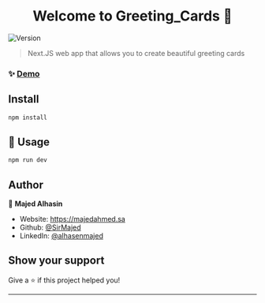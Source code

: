<h1 align="center">Welcome to Greeting_Cards 👋</h1>
<p>
  <img alt="Version" src="https://img.shields.io/badge/version-0.1.0-blue.svg?cacheSeconds=2592000" />
</p>

> Next.JS web app that allows you to create beautiful greeting cards

### ✨ [Demo](https://designcards.net)

## Install

```sh
npm install
```

## 🚀 Usage

```sh
npm run dev
```

## Author

👤 **Majed Alhasin**

* Website: https://majedahmed.sa
* Github: [@SirMajed](https://github.com/SirMajed)
* LinkedIn: [@alhasenmajed](https://linkedin.com/in/alhasenmajed)

## Show your support

Give a ⭐️ if this project helped you!

***